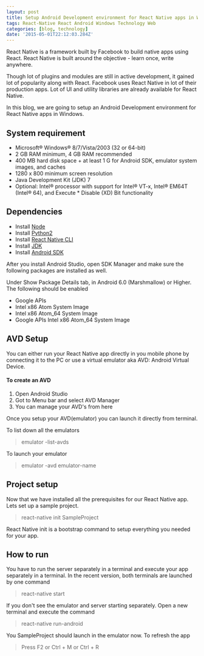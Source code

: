 ```yaml
---
layout: post
title: Setup Android Development environment for React Native apps in Windows
tags: React-Native React Android Windows Technology Web
categories: [blog, technology]
date: '2015-05-01T22:12:03.284Z'
---
```


React Native is a framework built by Facebook to build native apps using React. React Native is built around the objective - learn once, write anywhere.

Though lot of plugins and modules are still in active development, it gained lot of popularity along with React. Facebook uses React Native in lot of their production apps. Lot of UI and utility libraries are already available for React Native.

In this blog, we are going to setup an Android Development environment for React Native apps in Windows.

## System requirement

- Microsoft® Windows® 8/7/Vista/2003 (32 or 64-bit)
- 2 GB RAM minimum, 4 GB RAM recommended
- 400 MB hard disk space + at least 1 G for Android SDK, emulator system images, and caches
- 1280 x 800 minimum screen resolution
- Java Development Kit (JDK) 7
- Optional: Intel® processor with support for Intel® VT-x, Intel® EM64T (Intel® 64), and Execute \* Disable (XD) Bit functionality

## Dependencies

- Install [Node](https://nodejs.org/en/download/)
- Install [Python2](https://www.python.org/downloads/)
- Install [React Native CLI](https://www.npmjs.com/package/react-native-cli)
- Install [JDK](http://www.oracle.com/technetwork/java/javase/downloads/index.html)
- Install [Android SDK](https://developer.android.com/studio/index.html)

After you install Android Studio, open SDK Manager and make sure the following packages are installed as well.

Under Show Package Details tab, in Android 6.0 (Marshmallow) or Higher. The following should be enabled

- Google APIs
- Intel x86 Atom System Image
- Intel x86 Atom_64 System Image
- Google APIs Intel x86 Atom_64 System Image

## AVD Setup

You can either run your React Native app directly in you mobile phone by connecting it to the PC or use a virtual emulator aka AVD: Android Virtual Device.

#### To create an AVD

1. Open Android Studio
2. Got to Menu bar and select AVD Manager
3. You can manage your AVD's from here

Once you setup your AVD(emulator) you can launch it directly from terminal.

To list down all the emulators

> emulator -list-avds

To launch your emulator

> emulator -avd emulator-name

## Project setup

Now that we have installed all the prerequisites for our React Native app. Lets set up a sample project.

> react-native init SampleProject

React Native init is a bootstrap command to setup everything you needed for your app.

## How to run

You have to run the server separately in a terminal and execute your app separately in a terminal. In the recent version, both terminals are launched by one command

> react-native start

If you don't see the emulator and server starting separately. Open a new terminal and execute the command

> react-native run-android

You SampleProject should launch in the emulator now. To refresh the app

> Press F2 or Ctrl + M or Ctrl + R
